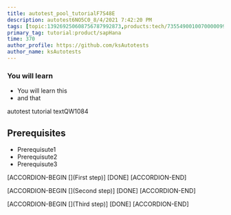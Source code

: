 ```yaml
---
title: autotest_pool_tutorialF7S48E
description: autotest6NO5C0_8/4/2021 7:42:20 PM
tags: [topic:139269250608756787992873,products:tech/73554900100700000996,tutorial:experience/advanced]
primary_tag: tutorial:product/sapHana
time: 370
author_profile: https://github.com/ksAutotests
author_name: ksAutotests
---
```

### You will learn
- You will learn this
- and that

autotest tutorial textQW1084

## Prerequisites
- Prerequisute1
- Prerequisute2
- Prerequisute3

[ACCORDION-BEGIN [](First step)]
[DONE]
[ACCORDION-END]

[ACCORDION-BEGIN [](Second step)]
[DONE]
[ACCORDION-END]

[ACCORDION-BEGIN [](Third step)]
[DONE]
[ACCORDION-END]

